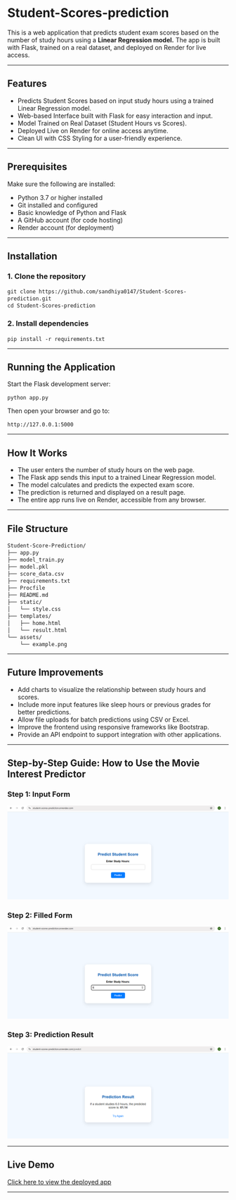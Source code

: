 # Student-Scores-prediction

This is a web application that predicts student exam scores based on the number of study hours using a **Linear Regression model.** The app is built with Flask, trained on a real dataset, and deployed on Render for live access.

---

## Features

- Predicts Student Scores based on input study hours using a trained Linear Regression model.
- Web-based Interface built with Flask for easy interaction and input.
- Model Trained on Real Dataset (Student Hours vs Scores).
- Deployed Live on Render for online access anytime.
- Clean UI with CSS Styling for a user-friendly experience.


---

## Prerequisites

Make sure the following are installed:

- Python 3.7 or higher installed
- Git installed and configured
- Basic knowledge of Python and Flask
- A GitHub account (for code hosting)
- Render account (for deployment)

---

## Installation

### 1. Clone the repository

```
git clone https://github.com/sandhiya0147/Student-Scores-prediction.git
cd Student-Scores-prediction
```

### 2. Install dependencies

```
pip install -r requirements.txt
```

---

## Running the Application

Start the Flask development server:

```
python app.py
```

Then open your browser and go to:

```
http://127.0.0.1:5000
```

---

## How It Works

-  The user enters the number of study hours on the web page.
-  The Flask app sends this input to a trained Linear Regression model.
-  The model calculates and predicts the expected exam score.
-  The prediction is returned and displayed on a result page.
-  The entire app runs live on Render, accessible from any browser.

---

## File Structure

```
Student-Score-Prediction/
├── app.py
├── model_train.py
├── model.pkl
├── score_data.csv
├── requirements.txt
├── Procfile
├── README.md
├── static/
│   └── style.css
├── templates/
│   ├── home.html
│   └── result.html
└── assets/
    └── example.png       
```

---

## Future Improvements

- Add charts to visualize the relationship between study hours and scores.
- Include more input features like sleep hours or previous grades for better predictions.
- Allow file uploads for batch predictions using CSV or Excel.
- Improve the frontend using responsive frameworks like Bootstrap.
- Provide an API endpoint to support integration with other applications.

---



## Step-by-Step Guide: How to Use the Movie Interest Predictor


### Step 1: Input Form
![Form](assets/input_form.png)  

### Step 2: Filled Form 
![Prediction Result](assets/filled_input.png)  

### Step 3: Prediction Result
![Full Page](assets/predicted_result.png)

---

## Live Demo

[Click here to view the deployed app](https://student-scores-prediction.onrender.com)

---
